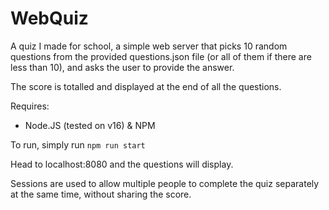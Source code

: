 # WebQuiz

A quiz I made for school, a simple web server that picks 10 random questions from the provided questions.json file (or all of them if there are less than 10), and asks the user to provide the answer.

The score is totalled and displayed at the end of all the questions. 

Requires:
- Node.JS (tested on v16) & NPM 

To run, simply run `npm run start`

Head to localhost:8080 and the questions will display.

Sessions are used to allow multiple people to complete the quiz separately at the same time, without sharing the score.
